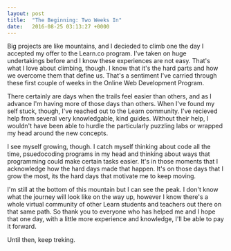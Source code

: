 ```yaml
---
layout: post
title:  "The Beginning: Two Weeks In"
date:   2016-08-25 03:13:27 +0000
---
```




Big projects are like mountains, and I decieded to climb one the day I accepted my offer to the Learn.co program. I've taken on huge undertakings before and I know these experiences are not easy. That's what I love about climbing, though. I know that it's the hard parts and how we overcome them that define us. That's a sentiment I've carried through these first couple of weeks in the Online Web Development Program. 

There certainly are days when the trails feel easier than others, and as I advance I'm having more of those days than others. When I've found my self stuck, though, I've reached out to the Learn community. I've recieved help from several very knowledgable, kind guides. Without their help, I wouldn't have been able to hurdle the particularly puzzling labs or wrapped my head around the new concepts. 

I see myself growing, though. I catch myself thinking about code all the time, psuedocoding programs in my head and thinking about ways that programming could make certain tasks easier. It's in those moments that I acknowledge how the hard days made that happen. It's on those days that I grow the most, its the hard days that motivate me to keep moving. 

I'm still at the bottom of this mountain but I can see the peak. I don't know what the journey will look like on the way up, however I know there's a whole virtual community of other Learn students and teachers out there on that same path. So thank you to everyone who has helped me and I hope that one day, with a little more experience and knowledge, I'll be able to pay it forward. 

Until then, keep treking. 
